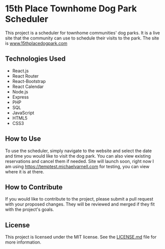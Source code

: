 # 15th Place Townhome Dog Park Scheduler

This project is a scheduler for townhome communities' dog parks. It is a live site that the community can use to schedule their visits to the park.
The site is www.15thplacedogpark.com

## Technologies Used

- React.js
- React Router
- React-Bootstrap
- React Calendar
- Node.js
- Express
- PHP
- SQL
- JavaScript
- HTML5
- CSS3

## How to Use

To use the scheduler, simply navigate to the website and select the date and time you would like to visit the dog park. You can also view existing reservations and cancel them if needed. Site will launch soon, right now I am using https://temptest.michaelvarnell.com for testing, you can view where it is at there. 

## How to Contribute

If you would like to contribute to the project, please submit a pull request with your proposed changes. They will be reviewed and merged if they fit with the project's goals.

## License

This project is licensed under the MIT license. See the [LICENSE.md](http://license.md/) file for more information.
